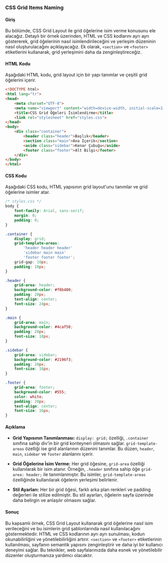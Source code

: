 ### CSS Grid Items Naming 

#### Giriş

Bu bölümde, CSS Grid Layout ile grid öğelerine isim verme konusunu ele alacağız. Detaylı bir örnek üzerinden, HTML ve CSS kodlarını ayrı ayrı göstererek, grid öğelerinin nasıl isimlendirileceğini ve yerleşim düzeninin nasıl oluşturulacağını açıklayacağız. Ek olarak, `<section>` ve `<footer>` etiketlerini kullanarak, grid yerleşimini daha da zenginleştireceğiz.

#### HTML Kodu

Aşağıdaki HTML kodu, grid layout için bir yapı tanımlar ve çeşitli grid öğelerini içerir.

```html
<!DOCTYPE html>
<html lang="tr">
<head>
    <meta charset="UTF-8">
    <meta name="viewport" content="width=device-width, initial-scale=1.0">
    <title>CSS Grid Öğeleri İsimlendirme</title>
    <link rel="stylesheet" href="styles.css">
</head>
<body>
    <div class="container">
        <header class="header">Başlık</header>
        <section class="main">Ana İçerik</section>
        <aside class="sidebar">Kenar Çubuğu</aside>
        <footer class="footer">Alt Bilgi</footer>
    </div>
</body>
</html>
```

#### CSS Kodu

Aşağıdaki CSS kodu, HTML yapısının grid layout'unu tanımlar ve grid öğelerine isimler atar.

```css
/* styles.css */
body {
    font-family: Arial, sans-serif;
    margin: 0;
    padding: 0;
}

.container {
    display: grid;
    grid-template-areas:
        'header header header'
        'sidebar main main'
        'footer footer footer';
    grid-gap: 10px;
    padding: 10px;
}

.header {
    grid-area: header;
    background-color: #f8b400;
    padding: 20px;
    text-align: center;
    font-size: 24px;
}

.main {
    grid-area: main;
    background-color: #4caf50;
    padding: 20px;
    font-size: 18px;
}

.sidebar {
    grid-area: sidebar;
    background-color: #2196f3;
    padding: 20px;
    font-size: 18px;
}

.footer {
    grid-area: footer;
    background-color: #555;
    color: white;
    padding: 20px;
    text-align: center;
    font-size: 16px;
}
```

#### Açıklama

- **Grid Yapısının Tanımlanması:** `display: grid;` özelliği, `.container` sınıfına sahip div'in bir grid konteyneri olmasını sağlar. `grid-template-areas` özelliği ise grid alanlarının düzenini tanımlar. Bu düzen, `header`, `main`, `sidebar` ve `footer` alanlarını içerir.
  
- **Grid Öğelerine İsim Verme:** Her grid öğesine, `grid-area` özelliği kullanılarak bir isim atanır. Örneğin, `.header` sınıfına sahip öğe `grid-area: header;` ile tanımlanmıştır. Bu isimler, `grid-template-areas` özelliğinde kullanılarak öğelerin yerleşimi belirlenir.

- **Stil Ayarları:** Her bir grid öğesi, farklı arka plan renkleri ve padding değerleri ile stilize edilmiştir. Bu stil ayarları, öğelerin sayfa üzerinde daha belirgin ve anlaşılır olmasını sağlar.

#### Sonuç

Bu kapsamlı örnek, CSS Grid Layout kullanarak grid öğelerine nasıl isim verileceğini ve bu isimlerin grid şablonlarında nasıl kullanılacağını göstermektedir. HTML ve CSS kodlarının ayrı ayrı sunulması, kodun okunabilirliğini ve yönetilebilirliğini artırır. `<section>` ve `<footer>` etiketlerinin kullanılması, sayfanın semantik yapısını zenginleştirir ve daha iyi bir kullanıcı deneyimi sağlar. Bu teknikler, web sayfalarınızda daha esnek ve yönetilebilir düzenler oluşturmanıza yardımcı olacaktır.